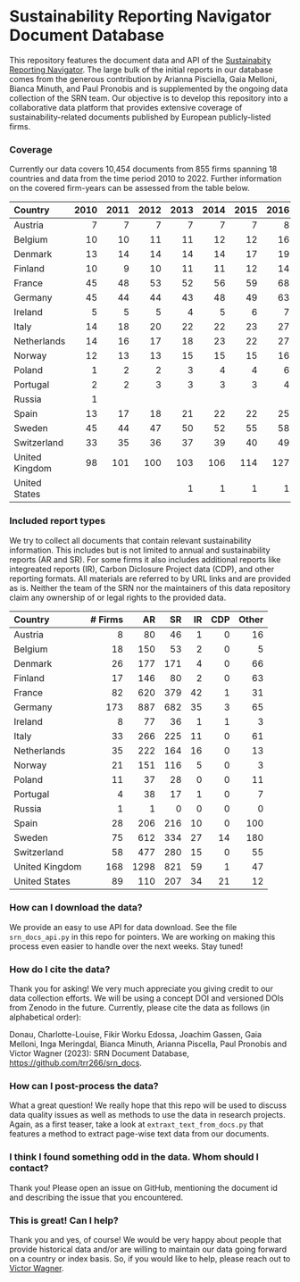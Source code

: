 # Sustainability Reporting Navigator Document Database


This repository features the document data and API of the [Sustainabity
Reporting Navigator](https://www.sustainabilityreportingnavigator.com).
The large bulk of the initial reports in our database comes from the
generous contribution by Arianna Pisciella, Gaia Melloni, Bianca Minuth,
and Paul Pronobis and is supplemented by the ongoing data collection of
the SRN team. Our objective is to develop this repository into a
collaborative data platform that provides extensive coverage of
sustainability-related documents published by European publicly-listed
firms.

### Coverage

Currently our data covers 10,454 documents from 855 firms spanning 18
countries and data from the time period 2010 to 2022. Further
information on the covered firm-years can be assessed from the table
below.

<table style="width:100%;">
<colgroup>
<col style="width: 13%" />
<col style="width: 6%" />
<col style="width: 6%" />
<col style="width: 6%" />
<col style="width: 6%" />
<col style="width: 6%" />
<col style="width: 6%" />
<col style="width: 6%" />
<col style="width: 6%" />
<col style="width: 6%" />
<col style="width: 6%" />
<col style="width: 6%" />
<col style="width: 6%" />
<col style="width: 6%" />
</colgroup>
<thead>
<tr class="header">
<th style="text-align: left;">Country</th>
<th style="text-align: right;">2010</th>
<th style="text-align: right;">2011</th>
<th style="text-align: right;">2012</th>
<th style="text-align: right;">2013</th>
<th style="text-align: right;">2014</th>
<th style="text-align: right;">2015</th>
<th style="text-align: right;">2016</th>
<th style="text-align: right;">2017</th>
<th style="text-align: right;">2018</th>
<th style="text-align: right;">2019</th>
<th style="text-align: right;">2020</th>
<th style="text-align: right;">2021</th>
<th style="text-align: right;">2022</th>
</tr>
</thead>
<tbody>
<tr class="odd">
<td style="text-align: left;">Austria</td>
<td style="text-align: right;">7</td>
<td style="text-align: right;">7</td>
<td style="text-align: right;">7</td>
<td style="text-align: right;">7</td>
<td style="text-align: right;">7</td>
<td style="text-align: right;">7</td>
<td style="text-align: right;">8</td>
<td style="text-align: right;">8</td>
<td style="text-align: right;">8</td>
<td style="text-align: right;">8</td>
<td style="text-align: right;">8</td>
<td style="text-align: right;">2</td>
<td style="text-align: right;">7</td>
</tr>
<tr class="even">
<td style="text-align: left;">Belgium</td>
<td style="text-align: right;">10</td>
<td style="text-align: right;">10</td>
<td style="text-align: right;">11</td>
<td style="text-align: right;">11</td>
<td style="text-align: right;">12</td>
<td style="text-align: right;">12</td>
<td style="text-align: right;">16</td>
<td style="text-align: right;">14</td>
<td style="text-align: right;">15</td>
<td style="text-align: right;">16</td>
<td style="text-align: right;">14</td>
<td style="text-align: right;">5</td>
<td style="text-align: right;">16</td>
</tr>
<tr class="odd">
<td style="text-align: left;">Denmark</td>
<td style="text-align: right;">13</td>
<td style="text-align: right;">14</td>
<td style="text-align: right;">14</td>
<td style="text-align: right;">14</td>
<td style="text-align: right;">14</td>
<td style="text-align: right;">17</td>
<td style="text-align: right;">19</td>
<td style="text-align: right;">19</td>
<td style="text-align: right;">20</td>
<td style="text-align: right;">20</td>
<td style="text-align: right;">20</td>
<td style="text-align: right;">8</td>
<td style="text-align: right;">26</td>
</tr>
<tr class="even">
<td style="text-align: left;">Finland</td>
<td style="text-align: right;">10</td>
<td style="text-align: right;">9</td>
<td style="text-align: right;">10</td>
<td style="text-align: right;">11</td>
<td style="text-align: right;">11</td>
<td style="text-align: right;">12</td>
<td style="text-align: right;">14</td>
<td style="text-align: right;">15</td>
<td style="text-align: right;">15</td>
<td style="text-align: right;">15</td>
<td style="text-align: right;">16</td>
<td style="text-align: right;">5</td>
<td style="text-align: right;">15</td>
</tr>
<tr class="odd">
<td style="text-align: left;">France</td>
<td style="text-align: right;">45</td>
<td style="text-align: right;">48</td>
<td style="text-align: right;">53</td>
<td style="text-align: right;">52</td>
<td style="text-align: right;">56</td>
<td style="text-align: right;">59</td>
<td style="text-align: right;">68</td>
<td style="text-align: right;">68</td>
<td style="text-align: right;">70</td>
<td style="text-align: right;">73</td>
<td style="text-align: right;">72</td>
<td style="text-align: right;">47</td>
<td style="text-align: right;">80</td>
</tr>
<tr class="even">
<td style="text-align: left;">Germany</td>
<td style="text-align: right;">45</td>
<td style="text-align: right;">44</td>
<td style="text-align: right;">44</td>
<td style="text-align: right;">43</td>
<td style="text-align: right;">48</td>
<td style="text-align: right;">49</td>
<td style="text-align: right;">63</td>
<td style="text-align: right;">65</td>
<td style="text-align: right;">68</td>
<td style="text-align: right;">68</td>
<td style="text-align: right;">85</td>
<td style="text-align: right;">166</td>
<td style="text-align: right;">173</td>
</tr>
<tr class="odd">
<td style="text-align: left;">Ireland</td>
<td style="text-align: right;">5</td>
<td style="text-align: right;">5</td>
<td style="text-align: right;">5</td>
<td style="text-align: right;">4</td>
<td style="text-align: right;">5</td>
<td style="text-align: right;">6</td>
<td style="text-align: right;">7</td>
<td style="text-align: right;">7</td>
<td style="text-align: right;">7</td>
<td style="text-align: right;">7</td>
<td style="text-align: right;">7</td>
<td style="text-align: right;">5</td>
<td style="text-align: right;">8</td>
</tr>
<tr class="even">
<td style="text-align: left;">Italy</td>
<td style="text-align: right;">14</td>
<td style="text-align: right;">18</td>
<td style="text-align: right;">20</td>
<td style="text-align: right;">22</td>
<td style="text-align: right;">22</td>
<td style="text-align: right;">23</td>
<td style="text-align: right;">27</td>
<td style="text-align: right;">27</td>
<td style="text-align: right;">27</td>
<td style="text-align: right;">27</td>
<td style="text-align: right;">29</td>
<td style="text-align: right;">22</td>
<td style="text-align: right;">32</td>
</tr>
<tr class="odd">
<td style="text-align: left;">Netherlands</td>
<td style="text-align: right;">14</td>
<td style="text-align: right;">16</td>
<td style="text-align: right;">17</td>
<td style="text-align: right;">18</td>
<td style="text-align: right;">23</td>
<td style="text-align: right;">22</td>
<td style="text-align: right;">27</td>
<td style="text-align: right;">26</td>
<td style="text-align: right;">28</td>
<td style="text-align: right;">30</td>
<td style="text-align: right;">32</td>
<td style="text-align: right;">22</td>
<td style="text-align: right;">33</td>
</tr>
<tr class="even">
<td style="text-align: left;">Norway</td>
<td style="text-align: right;">12</td>
<td style="text-align: right;">13</td>
<td style="text-align: right;">13</td>
<td style="text-align: right;">15</td>
<td style="text-align: right;">15</td>
<td style="text-align: right;">15</td>
<td style="text-align: right;">16</td>
<td style="text-align: right;">16</td>
<td style="text-align: right;">16</td>
<td style="text-align: right;">17</td>
<td style="text-align: right;">18</td>
<td style="text-align: right;">9</td>
<td style="text-align: right;">19</td>
</tr>
<tr class="odd">
<td style="text-align: left;">Poland</td>
<td style="text-align: right;">1</td>
<td style="text-align: right;">2</td>
<td style="text-align: right;">2</td>
<td style="text-align: right;">3</td>
<td style="text-align: right;">4</td>
<td style="text-align: right;">4</td>
<td style="text-align: right;">6</td>
<td style="text-align: right;">6</td>
<td style="text-align: right;">6</td>
<td style="text-align: right;">6</td>
<td style="text-align: right;">8</td>
<td style="text-align: right;">2</td>
<td style="text-align: right;">10</td>
</tr>
<tr class="even">
<td style="text-align: left;">Portugal</td>
<td style="text-align: right;">2</td>
<td style="text-align: right;">2</td>
<td style="text-align: right;">3</td>
<td style="text-align: right;">3</td>
<td style="text-align: right;">3</td>
<td style="text-align: right;">3</td>
<td style="text-align: right;">4</td>
<td style="text-align: right;">4</td>
<td style="text-align: right;">4</td>
<td style="text-align: right;">4</td>
<td style="text-align: right;">4</td>
<td style="text-align: right;">1</td>
<td style="text-align: right;">4</td>
</tr>
<tr class="odd">
<td style="text-align: left;">Russia</td>
<td style="text-align: right;">1</td>
<td style="text-align: right;"></td>
<td style="text-align: right;"></td>
<td style="text-align: right;"></td>
<td style="text-align: right;"></td>
<td style="text-align: right;"></td>
<td style="text-align: right;"></td>
<td style="text-align: right;"></td>
<td style="text-align: right;"></td>
<td style="text-align: right;"></td>
<td style="text-align: right;"></td>
<td style="text-align: right;"></td>
<td style="text-align: right;"></td>
</tr>
<tr class="even">
<td style="text-align: left;">Spain</td>
<td style="text-align: right;">13</td>
<td style="text-align: right;">17</td>
<td style="text-align: right;">18</td>
<td style="text-align: right;">21</td>
<td style="text-align: right;">22</td>
<td style="text-align: right;">22</td>
<td style="text-align: right;">25</td>
<td style="text-align: right;">25</td>
<td style="text-align: right;">25</td>
<td style="text-align: right;">25</td>
<td style="text-align: right;">24</td>
<td style="text-align: right;">17</td>
<td style="text-align: right;">27</td>
</tr>
<tr class="odd">
<td style="text-align: left;">Sweden</td>
<td style="text-align: right;">45</td>
<td style="text-align: right;">44</td>
<td style="text-align: right;">47</td>
<td style="text-align: right;">50</td>
<td style="text-align: right;">52</td>
<td style="text-align: right;">55</td>
<td style="text-align: right;">58</td>
<td style="text-align: right;">62</td>
<td style="text-align: right;">62</td>
<td style="text-align: right;">62</td>
<td style="text-align: right;">63</td>
<td style="text-align: right;">31</td>
<td style="text-align: right;">71</td>
</tr>
<tr class="even">
<td style="text-align: left;">Switzerland</td>
<td style="text-align: right;">33</td>
<td style="text-align: right;">35</td>
<td style="text-align: right;">36</td>
<td style="text-align: right;">37</td>
<td style="text-align: right;">39</td>
<td style="text-align: right;">40</td>
<td style="text-align: right;">49</td>
<td style="text-align: right;">50</td>
<td style="text-align: right;">50</td>
<td style="text-align: right;">52</td>
<td style="text-align: right;">51</td>
<td style="text-align: right;">21</td>
<td style="text-align: right;">54</td>
</tr>
<tr class="odd">
<td style="text-align: left;">United Kingdom</td>
<td style="text-align: right;">98</td>
<td style="text-align: right;">101</td>
<td style="text-align: right;">100</td>
<td style="text-align: right;">103</td>
<td style="text-align: right;">106</td>
<td style="text-align: right;">114</td>
<td style="text-align: right;">127</td>
<td style="text-align: right;">128</td>
<td style="text-align: right;">134</td>
<td style="text-align: right;">136</td>
<td style="text-align: right;">140</td>
<td style="text-align: right;">56</td>
<td style="text-align: right;">156</td>
</tr>
<tr class="even">
<td style="text-align: left;">United States</td>
<td style="text-align: right;"></td>
<td style="text-align: right;"></td>
<td style="text-align: right;"></td>
<td style="text-align: right;">1</td>
<td style="text-align: right;">1</td>
<td style="text-align: right;">1</td>
<td style="text-align: right;">1</td>
<td style="text-align: right;">1</td>
<td style="text-align: right;">1</td>
<td style="text-align: right;">1</td>
<td style="text-align: right;">41</td>
<td style="text-align: right;">52</td>
<td style="text-align: right;">85</td>
</tr>
</tbody>
</table>

### Included report types

We try to collect all documents that contain relevant sustainability
information. This includes but is not limited to annual and
sustainability reports (AR and SR). For some firms it also includes
additional reports like integreated reports (IR), Carbon Diclosure
Project data (CDP), and other reporting formats. All materials are
referred to by URL links and are provided as is. Neither the team of the
SRN nor the maintainers of this data repository claim any ownership of
or legal rights to the provided data.

<table>
<thead>
<tr class="header">
<th style="text-align: left;">Country</th>
<th style="text-align: right;"># Firms</th>
<th style="text-align: right;">AR</th>
<th style="text-align: right;">SR</th>
<th style="text-align: right;">IR</th>
<th style="text-align: right;">CDP</th>
<th style="text-align: right;">Other</th>
</tr>
</thead>
<tbody>
<tr class="odd">
<td style="text-align: left;">Austria</td>
<td style="text-align: right;">8</td>
<td style="text-align: right;">80</td>
<td style="text-align: right;">46</td>
<td style="text-align: right;">1</td>
<td style="text-align: right;">0</td>
<td style="text-align: right;">16</td>
</tr>
<tr class="even">
<td style="text-align: left;">Belgium</td>
<td style="text-align: right;">18</td>
<td style="text-align: right;">150</td>
<td style="text-align: right;">53</td>
<td style="text-align: right;">2</td>
<td style="text-align: right;">0</td>
<td style="text-align: right;">5</td>
</tr>
<tr class="odd">
<td style="text-align: left;">Denmark</td>
<td style="text-align: right;">26</td>
<td style="text-align: right;">177</td>
<td style="text-align: right;">171</td>
<td style="text-align: right;">4</td>
<td style="text-align: right;">0</td>
<td style="text-align: right;">66</td>
</tr>
<tr class="even">
<td style="text-align: left;">Finland</td>
<td style="text-align: right;">17</td>
<td style="text-align: right;">146</td>
<td style="text-align: right;">80</td>
<td style="text-align: right;">2</td>
<td style="text-align: right;">0</td>
<td style="text-align: right;">63</td>
</tr>
<tr class="odd">
<td style="text-align: left;">France</td>
<td style="text-align: right;">82</td>
<td style="text-align: right;">620</td>
<td style="text-align: right;">379</td>
<td style="text-align: right;">42</td>
<td style="text-align: right;">1</td>
<td style="text-align: right;">31</td>
</tr>
<tr class="even">
<td style="text-align: left;">Germany</td>
<td style="text-align: right;">173</td>
<td style="text-align: right;">887</td>
<td style="text-align: right;">682</td>
<td style="text-align: right;">35</td>
<td style="text-align: right;">3</td>
<td style="text-align: right;">65</td>
</tr>
<tr class="odd">
<td style="text-align: left;">Ireland</td>
<td style="text-align: right;">8</td>
<td style="text-align: right;">77</td>
<td style="text-align: right;">36</td>
<td style="text-align: right;">1</td>
<td style="text-align: right;">1</td>
<td style="text-align: right;">3</td>
</tr>
<tr class="even">
<td style="text-align: left;">Italy</td>
<td style="text-align: right;">33</td>
<td style="text-align: right;">266</td>
<td style="text-align: right;">225</td>
<td style="text-align: right;">11</td>
<td style="text-align: right;">0</td>
<td style="text-align: right;">61</td>
</tr>
<tr class="odd">
<td style="text-align: left;">Netherlands</td>
<td style="text-align: right;">35</td>
<td style="text-align: right;">222</td>
<td style="text-align: right;">164</td>
<td style="text-align: right;">16</td>
<td style="text-align: right;">0</td>
<td style="text-align: right;">13</td>
</tr>
<tr class="even">
<td style="text-align: left;">Norway</td>
<td style="text-align: right;">21</td>
<td style="text-align: right;">151</td>
<td style="text-align: right;">116</td>
<td style="text-align: right;">5</td>
<td style="text-align: right;">0</td>
<td style="text-align: right;">3</td>
</tr>
<tr class="odd">
<td style="text-align: left;">Poland</td>
<td style="text-align: right;">11</td>
<td style="text-align: right;">37</td>
<td style="text-align: right;">28</td>
<td style="text-align: right;">0</td>
<td style="text-align: right;">0</td>
<td style="text-align: right;">11</td>
</tr>
<tr class="even">
<td style="text-align: left;">Portugal</td>
<td style="text-align: right;">4</td>
<td style="text-align: right;">38</td>
<td style="text-align: right;">17</td>
<td style="text-align: right;">1</td>
<td style="text-align: right;">0</td>
<td style="text-align: right;">7</td>
</tr>
<tr class="odd">
<td style="text-align: left;">Russia</td>
<td style="text-align: right;">1</td>
<td style="text-align: right;">1</td>
<td style="text-align: right;">0</td>
<td style="text-align: right;">0</td>
<td style="text-align: right;">0</td>
<td style="text-align: right;">0</td>
</tr>
<tr class="even">
<td style="text-align: left;">Spain</td>
<td style="text-align: right;">28</td>
<td style="text-align: right;">206</td>
<td style="text-align: right;">216</td>
<td style="text-align: right;">10</td>
<td style="text-align: right;">0</td>
<td style="text-align: right;">100</td>
</tr>
<tr class="odd">
<td style="text-align: left;">Sweden</td>
<td style="text-align: right;">75</td>
<td style="text-align: right;">612</td>
<td style="text-align: right;">334</td>
<td style="text-align: right;">27</td>
<td style="text-align: right;">14</td>
<td style="text-align: right;">180</td>
</tr>
<tr class="even">
<td style="text-align: left;">Switzerland</td>
<td style="text-align: right;">58</td>
<td style="text-align: right;">477</td>
<td style="text-align: right;">280</td>
<td style="text-align: right;">15</td>
<td style="text-align: right;">0</td>
<td style="text-align: right;">55</td>
</tr>
<tr class="odd">
<td style="text-align: left;">United Kingdom</td>
<td style="text-align: right;">168</td>
<td style="text-align: right;">1298</td>
<td style="text-align: right;">821</td>
<td style="text-align: right;">59</td>
<td style="text-align: right;">1</td>
<td style="text-align: right;">47</td>
</tr>
<tr class="even">
<td style="text-align: left;">United States</td>
<td style="text-align: right;">89</td>
<td style="text-align: right;">110</td>
<td style="text-align: right;">207</td>
<td style="text-align: right;">34</td>
<td style="text-align: right;">21</td>
<td style="text-align: right;">12</td>
</tr>
</tbody>
</table>

### How can I download the data?

We provide an easy to use API for data download. See the file
`srn_docs_api.py` in this repo for pointers. We are working on making
this process even easier to handle over the next weeks. Stay tuned!

### How do I cite the data?

Thank you for asking! We very much appreciate you giving credit to our
data collection efforts. We will be using a concept DOI and versioned
DOIs from Zenodo in the future. Currently, please cite the data as
follows (in alphabetical order):

Donau, Charlotte-Louise, Fikir Worku Edossa, Joachim Gassen, Gaia
Melloni, Inga Meringdal, Bianca Minuth, Arianna Piscella, Paul Pronobis
and Victor Wagner (2023): SRN Document Database,
https://github.com/trr266/srn_docs.

### How can I post-process the data?

What a great question! We really hope that this repo will be used to
discuss data quality issues as well as methods to use the data in
research projects. Again, as a first teaser, take a look at
`extraxt_text_from_docs.py` that features a method to extract page-wise
text data from our documents.

### I think I found something odd in the data. Whom should I contact?

Thank you! Please open an issue on GitHub, mentioning the document id
and describing the issue that you encountered.

### This is great! Can I help?

Thank you and yes, of course! We would be very happy about people that
provide historical data and/or are willing to maintain our data going
forward on a country or index basis. So, if you would like to help,
please reach out to [Victor Wagner](mailto:victor.wagner@lmu.de).
